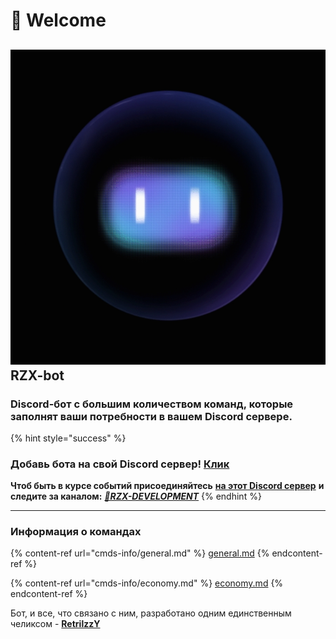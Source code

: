# 🤩 Welcome

## &#x20;<img src=".gitbook/assets/7e0c66cb718e13738003164391b19ac7.webp" alt="" data-size="line"> **RZX-bot**

### Discord-бот с большим количеством команд, которые заполнят ваши потребности в вашем Discord сервере.

{% hint style="success" %}
### Добавь бота на свой Discord сервер! [Клик](https://invite.rzx.ehd.lol/)

**Чтоб быть в курсе событий присоединяйтесь** [**на этот Discord сервер**](https://discord.gg/cEqr2Cv73j) **и следите за каналом:** [_**🤖RZX-DEVELOPMENT**_](https://discord.com/channels/967016490723336192/1131319491494686720)
{% endhint %}

***

### Информация о командах

{% content-ref url="cmds-info/general.md" %}
[general.md](cmds-info/general.md)
{% endcontent-ref %}

{% content-ref url="cmds-info/economy.md" %}
[economy.md](cmds-info/economy.md)
{% endcontent-ref %}

Бот, и все, что связано с ним, разработано одним единственным челиксом - [**RetrilzzY**](https://retrilzzy.github.io/)
